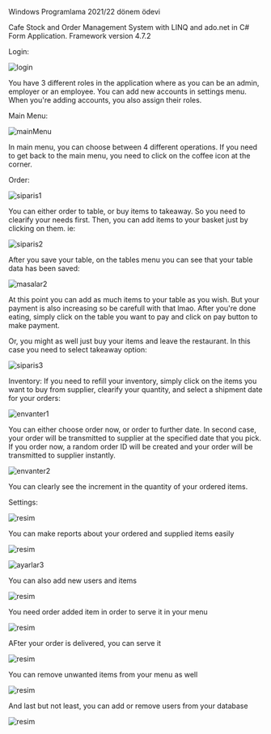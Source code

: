 Windows Programlama 2021/22 dönem ödevi

Cafe Stock and Order Management System with LINQ and ado.net in C# Form Application.
Framework version 4.7.2

Login:

![login](https://user-images.githubusercontent.com/71318378/148652317-e1b2ba67-be9b-484e-92bc-ad7683ceaebb.png)

You have 3 different roles in the application where as you can be an admin, employer or an employee.
You can add new accounts in settings menu. When you're adding accounts, you also assign their roles.

Main Menu:

![mainMenu](https://user-images.githubusercontent.com/71318378/148652342-a3af4e08-0b34-46c7-849b-2c7c88c5b912.png)

In main menu, you can choose between 4 different operations.
If you need to get back to the main menu, you need to click on the coffee icon at the corner.

Order:

![siparis1](https://user-images.githubusercontent.com/71318378/148652386-1ffb2b34-a895-4135-9a5a-d57f422aa9d2.png)

You can either order to table, or buy items to takeaway. So you need to clearify your needs first.
Then, you can add items to your basket just by clicking on them. ie:

![siparis2](https://user-images.githubusercontent.com/71318378/148652411-856ae85a-2e1b-4fa5-beb8-25d7ea4e3042.png)

After you save your table, on the tables menu you can see that your table data has been saved:

![masalar2](https://user-images.githubusercontent.com/71318378/148652444-5fd6d897-6617-42d5-a749-5bdbd52c2235.png)

At this point you can add as much items to your table as you wish. But your payment is also increasing so be carefull with that lmao.
After you're done eating, simply click on the table you want to pay and click on pay button to make payment.

Or, you might as well just buy your items and leave the restaurant. 
In this case you need to select takeaway option:

![siparis3](https://user-images.githubusercontent.com/71318378/148652542-a31dfc0c-c5ec-4d30-bc34-91ffe60bd77b.png)

Inventory:
If you need to refill your inventory, simply click on the items you want to buy from supplier, clearify your quantity,
and select a shipment date for your orders:

![envanter1](https://user-images.githubusercontent.com/71318378/148652609-53c51c55-c1cc-4771-9d19-47fdebea3ab2.png)

You can either choose order now, or order to further date. In second case, your order will be transmitted to supplier  at the 
specified date that you pick. If you order now, a random order ID will be created and your order will be transmitted to supplier instantly.

![envanter2](https://user-images.githubusercontent.com/71318378/148652685-b39417fd-5dab-4bef-b2a7-cb9a0e6f514c.png)

You can clearly see the increment in the quantity of your ordered items.

Settings:

![resim](https://user-images.githubusercontent.com/71318378/152676913-dbdde3dd-6975-474e-8a58-a7f5a32643b1.png)


You can make reports about your ordered and supplied items easily

![resim](https://user-images.githubusercontent.com/71318378/152676934-96c1f9ca-5032-4c0b-98e8-07a3083e6f72.png)


![ayarlar3](https://user-images.githubusercontent.com/71318378/149621018-648247aa-d46b-4f6e-8c8d-7eddae7eb1f9.png)

You can also add new users and items

![resim](https://user-images.githubusercontent.com/71318378/152676958-37e399cb-4cc1-4cd9-9827-2f7162f1b4ce.png)

You need order added item in order to serve it in your menu 

![resim](https://user-images.githubusercontent.com/71318378/152676978-ef9d94ce-9464-429c-bc2c-3de23eb6568a.png)

AFter your order is delivered, you can serve it

![resim](https://user-images.githubusercontent.com/71318378/152677001-41324706-61f0-446b-b420-68f620e93dda.png)

You can remove unwanted items from your menu as well

![resim](https://user-images.githubusercontent.com/71318378/152677015-51deeba9-8b72-42ea-8f96-88c7c3fc3817.png)

And last but not least, you can add or remove users from your database

![resim](https://user-images.githubusercontent.com/71318378/152677056-66671ddb-f205-487e-9ccc-8c3d519318c0.png)

